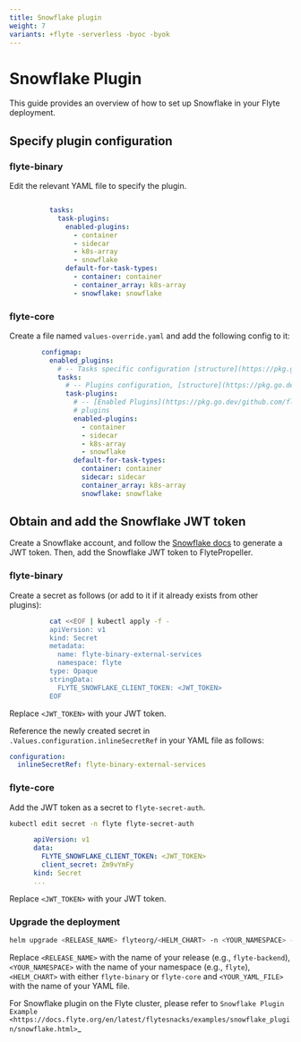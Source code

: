 ```yaml
---
title: Snowflake plugin
weight: 7
variants: +flyte -serverless -byoc -byok
---
```


# Snowflake Plugin

This guide provides an overview of how to set up Snowflake in your Flyte deployment.

## Specify plugin configuration

### flyte-binary

Edit the relevant YAML file to specify the plugin.

```yaml

          tasks:
            task-plugins:
              enabled-plugins:
                - container
                - sidecar
                - k8s-array
                - snowflake
              default-for-task-types:
                - container: container
                - container_array: k8s-array
                - snowflake: snowflake
```
### flyte-core
    
Create a file named ``values-override.yaml`` and add the following config to it:

```yaml
        configmap:
          enabled_plugins:
            # -- Tasks specific configuration [structure](https://pkg.go.dev/github.com/flyteorg/flytepropeller/pkg/controller/nodes/task/config#GetConfig)
            tasks:
              # -- Plugins configuration, [structure](https://pkg.go.dev/github.com/flyteorg/flytepropeller/pkg/controller/nodes/task/config#TaskPluginConfig)
              task-plugins:
                # -- [Enabled Plugins](https://pkg.go.dev/github.com/flyteorg/flyteplugins/go/tasks/config#Config). Enable sagemaker*, athena if you install the backend
                # plugins
                enabled-plugins:
                  - container
                  - sidecar
                  - k8s-array
                  - snowflake
                default-for-task-types:
                  container: container
                  sidecar: sidecar
                  container_array: k8s-array
                  snowflake: snowflake
```

## Obtain and add the Snowflake JWT token

Create a Snowflake account, and follow the [Snowflake docs](https://docs.snowflake.com/en/developer-guide/sql-api/authenticating#using-key-pair-authentication)
to generate a JWT token.
Then, add the Snowflake JWT token to FlytePropeller.

### flyte-binary

Create a secret as follows (or add to it if it already exists from other plugins):

```bash
          cat <<EOF | kubectl apply -f -
          apiVersion: v1
          kind: Secret
          metadata:
            name: flyte-binary-external-services
            namespace: flyte
          type: Opaque
          stringData:
            FLYTE_SNOWFLAKE_CLIENT_TOKEN: <JWT_TOKEN>
          EOF
  ```     
Replace ``<JWT_TOKEN>`` with your JWT token.

Reference the newly created secret in ``.Values.configuration.inlineSecretRef`` in your YAML file as follows:

```yaml
configuration:
  inlineSecretRef: flyte-binary-external-services
```

### flyte-core

Add the JWT token as a secret to ``flyte-secret-auth``.

```bash
kubectl edit secret -n flyte flyte-secret-auth
```
```yaml
      apiVersion: v1
      data:
        FLYTE_SNOWFLAKE_CLIENT_TOKEN: <JWT_TOKEN>
        client_secret: Zm9vYmFy
      kind: Secret
      ...
```
Replace ``<JWT_TOKEN>`` with your JWT token.

### Upgrade the deployment

```bash
helm upgrade <RELEASE_NAME> flyteorg/<HELM_CHART> -n <YOUR_NAMESPACE> --values <YOUR_YAML_FILE>
```
Replace ``<RELEASE_NAME>`` with the name of your release (e.g., ``flyte-backend``), ``<YOUR_NAMESPACE>`` with the name of your namespace (e.g., ``flyte``), `<HELM_CHART>` with either `flyte-binary` or `flyte-core` and ``<YOUR_YAML_FILE>`` with the name of your YAML file.


  For Snowflake plugin on the Flyte cluster, please refer to `Snowflake Plugin Example <https://docs.flyte.org/en/latest/flytesnacks/examples/snowflake_plugin/snowflake.html>`_
